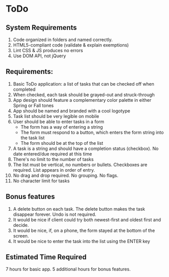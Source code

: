 ToDo
====

System Requirements
-------------------

1. Code organized in folders and named correctly.
2. HTML5-compliant code (validate & explain exemptions)
3. Lint CSS & JS produces no errors
4. Use DOM API, not jQuery

Requirements:
-----------
1. Basic ToDo application: a list of tasks that can be checked off when completed
2. When checked, each task should be grayed-out and struck-through
3. App design should feature a complementary color palette in either Spring or Fall tones
4. App should be named and branded with a cool logotype
5. Task list should be very legible on mobile
6. User should be able to enter tasks in a form
	* The form has a way of entering a string
	* The form must respond to a button, which enters the form string into the task list
	* The form should be at the top of the list
7. A task is a string and should have a completion status (checkbox). No date entered/due required at this time
8. There's no limit to the number of tasks
9. The list must be vertical, no numbers or bullets. Checkboxes are required. List appears in order of entry.
10. No drag and drop required. No grouping. No flags.
11. No character limit for tasks

Bonus features
--------------
1. A delete button on each task. The delete button makes the task disappear forever. Undo is not required.
2. It would be nice if client could try both newest-first and oldest first and decide.
3. It would be nice, if, on a phone, the form stayed at the bottom of the screen.
4. It would be nice to enter the task into the list using the ENTER key

Estimated Time Required
-----------------------
7 hours for basic app.
5 additional hours for bonus features.


